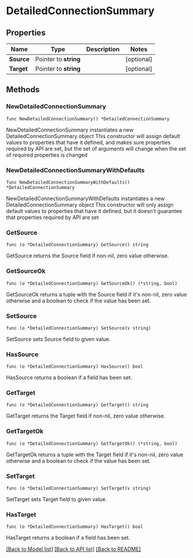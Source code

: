 # DetailedConnectionSummary

## Properties

Name | Type | Description | Notes
------------ | ------------- | ------------- | -------------
**Source** | Pointer to **string** |  | [optional] 
**Target** | Pointer to **string** |  | [optional] 

## Methods

### NewDetailedConnectionSummary

`func NewDetailedConnectionSummary() *DetailedConnectionSummary`

NewDetailedConnectionSummary instantiates a new DetailedConnectionSummary object
This constructor will assign default values to properties that have it defined,
and makes sure properties required by API are set, but the set of arguments
will change when the set of required properties is changed

### NewDetailedConnectionSummaryWithDefaults

`func NewDetailedConnectionSummaryWithDefaults() *DetailedConnectionSummary`

NewDetailedConnectionSummaryWithDefaults instantiates a new DetailedConnectionSummary object
This constructor will only assign default values to properties that have it defined,
but it doesn't guarantee that properties required by API are set

### GetSource

`func (o *DetailedConnectionSummary) GetSource() string`

GetSource returns the Source field if non-nil, zero value otherwise.

### GetSourceOk

`func (o *DetailedConnectionSummary) GetSourceOk() (*string, bool)`

GetSourceOk returns a tuple with the Source field if it's non-nil, zero value otherwise
and a boolean to check if the value has been set.

### SetSource

`func (o *DetailedConnectionSummary) SetSource(v string)`

SetSource sets Source field to given value.

### HasSource

`func (o *DetailedConnectionSummary) HasSource() bool`

HasSource returns a boolean if a field has been set.

### GetTarget

`func (o *DetailedConnectionSummary) GetTarget() string`

GetTarget returns the Target field if non-nil, zero value otherwise.

### GetTargetOk

`func (o *DetailedConnectionSummary) GetTargetOk() (*string, bool)`

GetTargetOk returns a tuple with the Target field if it's non-nil, zero value otherwise
and a boolean to check if the value has been set.

### SetTarget

`func (o *DetailedConnectionSummary) SetTarget(v string)`

SetTarget sets Target field to given value.

### HasTarget

`func (o *DetailedConnectionSummary) HasTarget() bool`

HasTarget returns a boolean if a field has been set.


[[Back to Model list]](../README.md#documentation-for-models) [[Back to API list]](../README.md#documentation-for-api-endpoints) [[Back to README]](../README.md)



